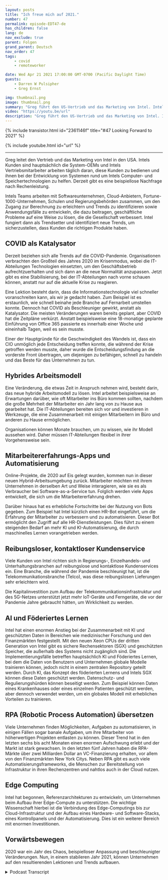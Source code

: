 ```yaml
---
layout: posts
title: "Ich freue mich auf 2021."
number: 47
permalink: episode-EDT47-de
has_children: false
lang: de
nav_exclude: true
parent: Folgen
grand_parent: Deutsch
nav_order: 47
tags:
    - covid
    - remoteworker

date: Wed Apr 21 2021 17:00:00 GMT-0700 (Pacific Daylight Time)
guests:
    - Darren W Pulsipher
    - Greg Ernst

img: thumbnail.png
image: thumbnail.png
summary: "Greg führt den US-Vertrieb und das Marketing von Intel. Intels Kunden sind hauptsächlich System-OEMs, und Intels Vertriebsmitarbeiter arbeiten täglich daran, diese Konten zu betreuen und ihnen beim Aufbau von Systemen rund um Intels Rechen- und Speichertechnologien zu helfen. Derzeit herrscht eine beispiellose Nachfrage nach Rechenleistung. Intels Teams arbeiten mit Softwareunternehmen, Cloud-Anbietern, Fortune-1000-Unternehmen, Schulen und Regierungsbehörden zusammen, um den Zugang zu Rechenleistung zu ermöglichen und Trends zu identifizieren und Anwendungsfälle zu entwickeln, die Unternehmensprobleme auf eine Weise lösen, die die Gesellschaft verbessert. Intel gilt damit als Trendsetter und identifiziert neue Trends, um sicherzustellen, dass Kunden die richtigen Produkte erhalten."
video: "https://youtu.be/url"
description: "Greg führt den US-Vertrieb und das Marketing von Intel. Intels Kunden sind hauptsächlich System-OEMs, und Intels Vertriebsmitarbeiter arbeiten täglich daran, diese Konten zu betreuen und ihnen beim Aufbau von Systemen rund um Intels Rechen- und Speichertechnologien zu helfen. Derzeit herrscht eine beispiellose Nachfrage nach Rechenleistung. Intels Teams arbeiten mit Softwareunternehmen, Cloud-Anbietern, Fortune-1000-Unternehmen, Schulen und Regierungsbehörden zusammen, um den Zugang zu Rechenleistung zu ermöglichen und Trends zu identifizieren und Anwendungsfälle zu entwickeln, die Unternehmensprobleme auf eine Weise lösen, die die Gesellschaft verbessert. Intel gilt damit als Trendsetter und identifiziert neue Trends, um sicherzustellen, dass Kunden die richtigen Produkte erhalten."
---
```


<div>
{% include transistor.html id="2361146f" title="#47 Looking Forward to 2021" %}

{% include youtube.html id="url" %}
</div>

---

Greg leitet den Vertrieb und das Marketing von Intel in den USA. Intels Kunden sind hauptsächlich die System-OEMs und Intels Vertriebsmitarbeiter arbeiten täglich daran, diese Kunden zu bedienen und ihnen bei der Entwicklung von Systemen rund um Intels Computer- und Speichertechnologien zu helfen. Derzeit gibt es eine beispiellose Nachfrage nach Rechenleistung.

Intels Teams arbeiten mit Softwareunternehmen, Cloud-Anbietern, Fortune-1000-Unternehmen, Schulen und Regierungsbehörden zusammen, um den Zugang zur Berechnung zu erleichtern und Trends zu identifizieren sowie Anwendungsfälle zu entwickeln, die dazu beitragen, geschäftliche Probleme auf eine Weise zu lösen, die die Gesellschaft verbessert. Intel fungiert dann als Trendsetter und identifiziert neue Trends, um sicherzustellen, dass Kunden die richtigen Produkte haben.

## COVID als Katalysator

Derzeit beziehen sich alle Trends auf die COVID-Pandemie. Organisationen verbrachten den Großteil des Jahres 2020 im Krisenmodus, wobei die IT-Abteilungen Technologien einsetzten, um den Geschäftsbetrieb aufrechtzuerhalten und sich dann an die neue Normalität anzupassen. Jetzt gibt es eine Stabilisierung, bei der IT-Abteilungen nach vorne schauen können, anstatt nur auf die aktuelle Krise zu reagieren.

Eine Lektion besteht darin, dass die Informationstechnologie viel schneller voranschreiten kann, als wir je gedacht haben. Zum Beispiel ist es erstaunlich, wie schnell beinahe jede Branche auf Fernarbeit umstellen konnte. Dennoch hat COVID als Beschleuniger gewirkt, anstatt als Katalysator. Die meisten Veränderungen waren bereits geplant, aber COVID hat die Zeitpläne verkürzt. Anstatt beispielsweise eine 18-monatige geplante Einführung von Office 365 passierte es innerhalb einer Woche und eineinhalb Tagen, weil es sein musste.

Einer der Hauptgründe für die Geschwindigkeit des Wandels ist, dass ein CIO unmöglich jede Entscheidung treffen konnte, die während der Krise getroffen werden musste, daher wurde die Entscheidungsfindung an die vorderste Front übertragen, um diejenigen zu befähigen, schnell zu handeln und das Beste für das Unternehmen zu tun.

## Hybrides Arbeitsmodell

Eine Veränderung, die etwas Zeit in Anspruch nehmen wird, besteht darin, das neue hybride Arbeitsmodell zu lösen. Intel arbeitet beispielsweise an Erwartungen darüber, wie oft Mitarbeiter ins Büro kommen sollten, nachdem die große Mehrheit der Mitarbeiter ein Jahr lang von zu Hause aus gearbeitet hat. Die IT-Abteilungen bereiten sich vor und investieren in Werkzeuge, die eine Zusammenarbeit mit einigen Mitarbeitern im Büro und anderen zu Hause ermöglichen.

Organisationen können Monate brauchen, um zu wissen, wie ihr Modell aussehen wird. Daher müssen IT-Abteilungen flexibel in ihrer Vorgehensweise sein.

## Mitarbeitererfahrungs-Apps und Automatisierung

Online-Projekte, die 2020 auf Eis gelegt wurden, kommen nun in dieser neuen Hybrid-Arbeitsumgebung zurück. Mitarbeiter möchten mit ihrem Unternehmen in derselben Art und Weise interagieren, wie sie es als Verbraucher bei Software-as-a-Service tun. Folglich werden viele Apps entwickelt, die sich um die Mitarbeitererfahrung drehen.

Darüber hinaus hat es erhebliche Fortschritte bei der Nutzung von Bots gegeben. Zum Beispiel hat Intel kürzlich einen HR-Bot eingeführt, um die Erfahrung der Mitarbeiter zu verbessern und zu automatisieren. Dieser Bot ermöglicht den Zugriff auf alle HR-Dienstleistungen. Dies führt zu einem steigenden Bedarf an mehr KI und KI-Automatisierung, die durch maschinelles Lernen vorangetrieben werden.

## Reibungsloser, kontaktloser Kundenservice

Viele Kunden von Intel richten sich in Regierungs-, Einzelhandels- und Unterhaltungsbranchen auf reibungslose und kontaktlose Kundenservices ein. Eine Branche, die während der Pandemie beschleunigt hat, ist die Telekommunikationsbranche (Telco), was diese reibungslosen Lieferungen sehr erleichtern wird.

Die Kapitalinvestition zum Aufbau der Telekommunikationsinfrastruktur und des 5G-Netzes unterstützt jetzt mehr IoT-Geräte und Ferngeräte, die vor der Pandemie Jahre gebraucht hätten, um Wirklichkeit zu werden.

## AI und Föderiertes Lernen

Intel hat einen enormen Anstieg bei der Zusammenarbeit mit KI und geschützten Daten in Bereichen wie medizinischer Forschung und den Finanzmärkten festgestellt. Mit den neuen Xeon CPUs der dritten Generation von Intel gibt es sichere Rechensektoren (SGX) und geschützten Speicher, die außerhalb des Systems nicht zugänglich sind. Die Implementierungsfälle betreffen hauptsächlich KI und Föderiertes Lernen, bei dem die Daten von Benutzern und Unternehmen globale Modelle trainieren können, jedoch nicht in einem zentralen Repository geteilt werden. Durch KI, das Konzept des föderierten Lernens und Intels SGX können diese Daten geschützt werden. Datenschutz- und Regulierungshürden können beseitigt werden. Zum Beispiel können Daten eines Krankenhauses oder eines einzelnen Patienten geschützt werden, aber dennoch verwendet werden, um ein globales Modell mit erheblichen Vorteilen zu trainieren.

## RPA (Robotic Process Automation) übersetzen

Viele Unternehmen finden Möglichkeiten, Aufgaben zu automatisieren, in einigen Fällen sogar banale Aufgaben, um ihre Mitarbeiter von höherwertigen Projekten entlasten zu können. Dieser Trend hat in den letzten sechs bis acht Monaten einen enormen Aufschwung erlebt und der Markt ist stark gewachsen. In den letzten fünf Jahren haben die RPA-Märkte über zwei Milliarden Dollar an VC-Finanzierung erhalten, vor allem von den Finanzmärkten New York Citys. Neben RPA gibt es auch viele Automatisierungsframeworks, die Menschen zur Bereitstellung von Infrastruktur in ihren Rechenzentren und nahtlos auch in der Cloud nutzen.

## Edge Computing

Intel hat begonnen, Referenzarchitekturen zu entwickeln, um Unternehmen beim Aufbau ihrer Edge-Compute zu unterstützen. Die wichtige Wissenschaft hierbei ist die Verbindung des Edge-Computings bis zur Cloud-Infrastruktur und der Aufbau eines Hardware- und Software-Stacks, eines Kontrollpanels und der Automatisierung. Dies ist ein weiterer Bereich mit enormen Investitionen.

## Vorwärtsbewegen

2020 war ein Jahr des Chaos, beispielloser Anpassung und beschleunigter Veränderungen. Nun, in einem stabileren Jahr 2021, können Unternehmen auf den resultierenden Lektionen und Trends aufbauen.



<details>
<summary> Podcast Transcript </summary>

<p></p>

</details>
